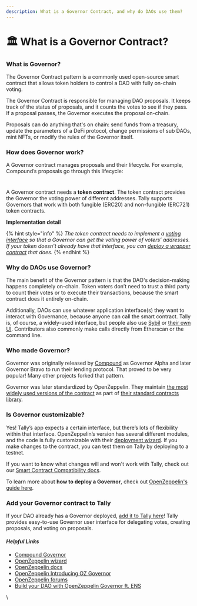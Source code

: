 ```yaml
---
description: What is a Governor Contract, and why do DAOs use them?
---
```


# 🏛 What is a Governor Contract?

### What is Governor?

The Governor Contract pattern is a commonly used open-source smart contract that allows token holders to control a DAO with fully on-chain voting.&#x20;

The Governor Contract is responsible for managing DAO proposals. It keeps track of the status of proposals, and it counts the votes to see if they pass. If a proposal passes, the Governor executes the proposal on-chain.&#x20;

Proposals can do anything that's on chain: send funds from a treasury, update the parameters of a DeFi protocol, change permissions of sub DAOs, mint NFTs, or modify the rules of the Governor itself.

### How does Governor work?

A Governor contract manages proposals and their lifecycle. For example, Compound’s proposals go through this lifecycle:

### <img src="https://lh4.googleusercontent.com/JrpIZE6-b5SrEwvFFx0ROL9leIvA4lAKUD8zGEWfa33Qe4DD6WVLjreV5wAqq47Y6LAGjw8KY4jR2KDKr3izH8_m-ROPV2Kd2WfRRM0U5d02h7CJxGJz1ovHxAqTjTV8FZ0l8260-Sl5j8RGqxkFVqs" alt="" data-size="original">

A Governor contract needs a **token contract**. The token contract provides the Governor the voting power of different addresses. Tally supports Governors that work with both fungible (ERC20) and non-fungible (ERC721) token contracts.

**Implementation detail**

{% hint style="info" %}
_The token contract needs to implement a_ [_voting interface_](https://docs.openzeppelin.com/contracts/4.x/api/token/erc20#ERC20Votes) _so that a Governor can get the voting power of voters’ addresses. If your token doesn’t already have that interface, you can_ [_deploy a wrapper contract_](https://blog.tally.xyz/how-to-add-dao-governance-to-existing-token-contracts-397855f081ac) _that does._
{% endhint %}

### Why do DAOs use Governor?

The main benefit of the Governor pattern is that the DAO's decision-making happens completely on-chain. Token voters don’t need to trust a third party to count their votes or to execute their transactions, because the smart contract does it entirely on-chain.

Additionally, DAOs can use whatever application interface(s) they want to interact with Governance, because anyone can call the smart contract. Tally is, of course, a widely-used interface, but people also use [Sybil](https://sybil.org/#/connect) or [their own UI](https://nouns.wtf/vote). Contributors also commonly make calls directly from Etherscan or the command line.

### Who made Governor?

Governor was originally released by [Compound](https://compound.finance/docs/governance) as Governor Alpha and later Governor Bravo to run their lending protocol. That proved to be very popular! Many other projects forked that pattern.

Governor was later standardized by OpenZeppelin. They maintain [the most widely used versions of the contract](https://docs.openzeppelin.com/contracts/4.x/api/governance) as part of [their standard contracts library](https://github.com/OpenZeppelin/openzeppelin-contracts/).

### Is Governor customizable?

Yes! Tally’s app expects a certain interface, but there’s lots of flexibility within that interface. OpenZeppelin’s version has several different modules, and the code is fully customizable with their [deployment wizard](https://wizard.openzeppelin.com/). If you make changes to the contract, you can test them on Tally by deploying to a testnet.

If you want to know what changes will and won't work with Tally, check out our [Smart Contract Compatibility docs](smart-contract-compatibility/).

To learn more about **how to deploy a Governor**, check out [OpenZeppelin's guide here](https://docs.openzeppelin.com/contracts/4.x/governance).

### Add your Governor contract to Tally

If your DAO already has a Governor deployed, [add it to Tally here](https://tally.xyz/start-a-dao)! Tally provides easy-to-use Governor user interface for delegating votes, creating proposals, and voting on proposals.

#### _Helpful Links_

* [Compound Governor](https://compound.finance/docs/governance)
* [OpenZeppelin wizard](https://docs.openzeppelin.com/contracts/4.x/wizard)
* [OpenZeppelin docs](https://docs.openzeppelin.com/contracts/4.x/governance)
* [OpenZeppelin Introducing OZ Governor](https://blog.openzeppelin.com/governor-smart-contract/)
* [OpenZeppelin forums](https://forum.openzeppelin.com/)
* [Build your DAO with OpenZeppelin Governor ft. ENS](https://www.youtube.com/watch?v=Lltt6j6Hmww)

\
